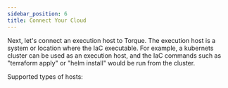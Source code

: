 ```yaml
---
sidebar_position: 6
title: Connect Your Cloud
---
```


Next, let's connect an execution host to Torque. The execution host is a system or location where the IaC executable. For example, a kubernets cluster can be used as an execution host, and the IaC commands such as "terraform apply" or "helm install" would be run from the cluster.

Supported types of hosts: 
